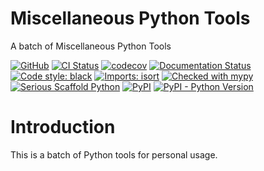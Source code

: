 # Miscellaneous Python Tools

A batch of Miscellaneous Python Tools

[![GitHub](https://img.shields.io/github/license/misc/misc)](https://github.com/misc/misc/blob/main/LICENSE)
[![CI Status](https://github.com/misc/misc/actions/workflows/ci.yml/badge.svg?branch=main)](https://github.com/misc/misc/actions/workflows/ci.yml)
[![codecov](https://codecov.io/gh/misc/misc/branch/main/graph/badge.svg?token=4JPKXI122N)](https://codecov.io/gh/misc/misc)
[![Documentation Status](https://readthedocs.org/projects/misc/badge/)](https://misc.readthedocs.io/)
[![Code style: black](https://img.shields.io/badge/code%20style-black-000000.svg)](https://github.com/psf/black)
[![Imports: isort](https://img.shields.io/badge/%20imports-isort-%231674b1?style=flat&labelColor=ef8336)](https://pycqa.github.io/isort/)
[![Checked with mypy](http://www.mypy-lang.org/static/mypy_badge.svg)](http://mypy-lang.org/)
[![Serious Scaffold Python](https://img.shields.io/badge/serious%20scaffold-python-blue)](https://github.com/huxuan/serious-scaffold-python)
[![PyPI](https://img.shields.io/pypi/v/misc)](https://pypi.org/project/misc/)
[![PyPI - Python Version](https://img.shields.io/pypi/pyversions/misc)](https://pypi.org/project/misc/)


# Introduction
This is a batch of Python tools for personal usage.
